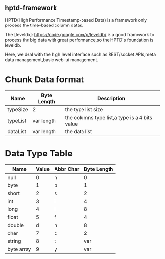 hptd-framework
--------------

HPTD(High Performance Timestamp-based Data) is a framework only process the time-based column datas.

The [leveldb]: https://code.google.com/p/leveldb/ is a good framework to process the big data with great performance,so the HPTD's foundation is leveldb.

Here, we deal with the high level interface such as REST/socket APIs,meta data management,basic web-ui management.


Chunk Data format
=================

Name  | Byte Length | Description |
----- | ----------- | ------------|
typeSize|2|the type list size|
typeList|var length| the columns type list,a type is a 4 bits value|
dataList|var length| the data list|

Data Type Table
=================

Name | Value | Abbr Char| Byte Length |
---- | ----- | -------- | ----------- |
null|0|n|0|
byte|1|b|1|
short|2|s|2|
int|3|i|4|
long|4|l|8|
float|5|f|4|
double|d|n|8|
char|7|c|2|
string|8|t|var|
byte array|9|y|var|



